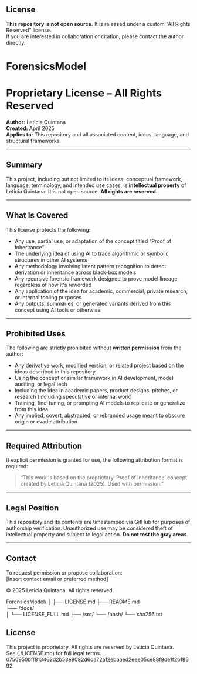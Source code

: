 ## License

**This repository is not open source.** It is released under a custom “All Rights Reserved” license.  
If you are interested in collaboration or citation, please contact the author directly.
# ForensicsModel
# Proprietary License – All Rights Reserved

**Author:** Leticia Quintana  
**Created:** April 2025  
**Applies to:** This repository and all associated content, ideas, language, and structural frameworks

---

## Summary

This project, including but not limited to its ideas, conceptual framework, language, terminology, and intended use cases, is **intellectual property** of Leticia Quintana. It is not open source. **All rights are reserved.**

---

## What Is Covered

This license protects the following:

- Any use, partial use, or adaptation of the concept titled “Proof of Inheritance”  
- The underlying idea of using AI to trace algorithmic or symbolic structures in other AI systems  
- Any methodology involving latent pattern recognition to detect derivation or inheritance across black-box models  
- Any recursive forensic framework designed to prove model lineage, regardless of how it's reworded  
- Any application of the idea for academic, commercial, private research, or internal tooling purposes  
- Any outputs, summaries, or generated variants derived from this concept using AI tools or otherwise

---

## Prohibited Uses

The following are strictly prohibited without **written permission** from the author:

- Any derivative work, modified version, or related project based on the ideas described in this repository  
- Using the concept or similar framework in AI development, model auditing, or legal tech  
- Including the idea in academic papers, product designs, pitches, or research (including speculative or internal work)  
- Training, fine-tuning, or prompting AI models to replicate or generalize from this idea  
- Any implied, covert, abstracted, or rebranded usage meant to obscure origin or evade attribution

---

## Required Attribution

If explicit permission is granted for use, the following attribution format is required:

> “This work is based on the proprietary ‘Proof of Inheritance’ concept created by Leticia Quintana (2025). Used with permission.”

---

## Legal Position

This repository and its contents are timestamped via GitHub for purposes of authorship verification. Unauthorized use may be considered theft of intellectual property and subject to legal action. **Do not test the gray areas.**

---

## Contact

To request permission or propose collaboration:  
[Insert contact email or preferred method]

© 2025 Leticia Quintana. All rights reserved.

ForensicsModel/
│
├── LICENSE.md
├── README.md        
├── /docs/  
│   └── LICENSE_FULL.md
├── /src/
└── /hash/
    └── sha256.txt


## License

This project is proprietary. All rights are reserved by Leticia Quintana.  
See (./LICENSE.md) for full legal terms.
0750950bff813462d2b53e9082d6da72a12ebaaed2eee05ce88f9de1f2b18692
